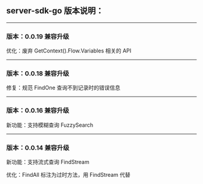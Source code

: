 ## server-sdk-go 版本说明：

-------
### 版本：0.0.19 兼容升级
优化：废弃 GetContext().Flow.Variables 相关的 API

-------
### 版本：0.0.18 兼容升级
修复：规范 FindOne 查询不到记录时的错误信息

-------
### 版本：0.0.16 兼容升级
新功能：支持模糊查询 FuzzySearch

-------
### 版本：0.0.14 兼容升级
新功能：支持流式查询 FindStream

优化：FindAll 标注为过时方法，用 FindStream 代替
